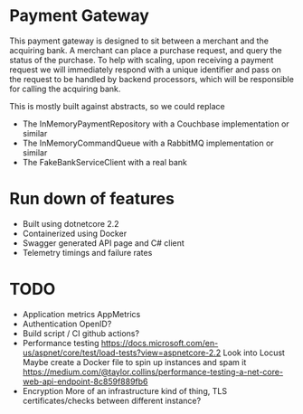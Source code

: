 # Payment Gateway

This payment gateway is designed to sit between a merchant and the acquiring bank. A merchant can place a purchase request, and query the status of the purchase. To help with scaling, upon receiving a payment request we will immediately respond with a unique identifier and pass on the request to be handled by backend processors, which will be responsible for calling the acquiring bank.

This is mostly built against abstracts, so we could replace
* The InMemoryPaymentRepository with a Couchbase implementation or similar
* The InMemoryCommandQueue with a RabbitMQ implementation or similar
* The FakeBankServiceClient with a real bank

# Run down of features
* Built using dotnetcore 2.2
* Containerized using Docker
* Swagger generated API page and C# client
* Telemetry timings and failure rates

# TODO
* Application metrics 
 AppMetrics
* Authentication 
 OpenID?
* Build script / CI 
 github actions?
* Performance testing 
 https://docs.microsoft.com/en-us/aspnet/core/test/load-tests?view=aspnetcore-2.2
 Look into Locust
 Maybe create a Docker file to spin up instances and spam it
 https://medium.com/@taylor.collins/performance-testing-a-net-core-web-api-endpoint-8c859f889fb6
* Encryption 
 More of an infrastructure kind of thing, TLS certificates/checks between different instance?